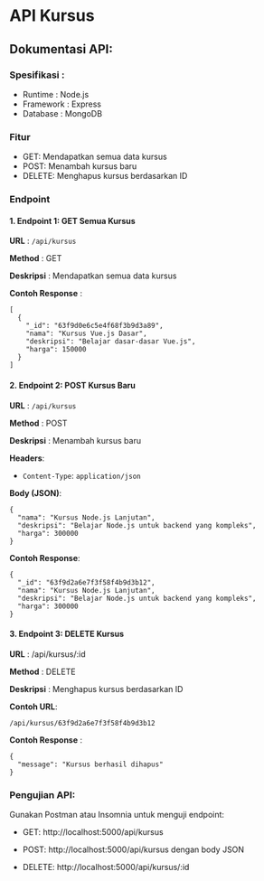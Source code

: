 # API Kursus

## Dokumentasi API:

### Spesifikasi :

- Runtime : Node.js
- Framework : Express
- Database : MongoDB

### Fitur

- GET: Mendapatkan semua data kursus
- POST: Menambah kursus baru
- DELETE: Menghapus kursus berdasarkan ID

### Endpoint

#### 1. Endpoint 1: GET Semua Kursus

**URL** : `/api/kursus`

**Method** : GET

**Deskripsi** : Mendapatkan semua data kursus

**Contoh Response** :

```
[
  {
    "_id": "63f9d0e6c5e4f68f3b9d3a89",
    "nama": "Kursus Vue.js Dasar",
    "deskripsi": "Belajar dasar-dasar Vue.js",
    "harga": 150000
  }
]
```

#### 2. Endpoint 2: POST Kursus Baru

**URL** : `/api/kursus`

**Method** : POST

**Deskripsi** : Menambah kursus baru

**Headers**:

- `Content-Type`: `application/json`

**Body (JSON)**:

```
{
  "nama": "Kursus Node.js Lanjutan",
  "deskripsi": "Belajar Node.js untuk backend yang kompleks",
  "harga": 300000
}
```

**Contoh Response**:

```
{
  "_id": "63f9d2a6e7f3f58f4b9d3b12",
  "nama": "Kursus Node.js Lanjutan",
  "deskripsi": "Belajar Node.js untuk backend yang kompleks",
  "harga": 300000
}
```

#### 3. Endpoint 3: DELETE Kursus

**URL** : /api/kursus/:id

**Method** : DELETE

**Deskripsi** : Menghapus kursus berdasarkan ID

**Contoh URL**:

```
/api/kursus/63f9d2a6e7f3f58f4b9d3b12
```

**Contoh Response** :

```
{
  "message": "Kursus berhasil dihapus"
}
```

### Pengujian API:

Gunakan Postman atau Insomnia untuk menguji endpoint:

- GET: http://localhost:5000/api/kursus

- POST: http://localhost:5000/api/kursus dengan body JSON

- DELETE: http://localhost:5000/api/kursus/:id
